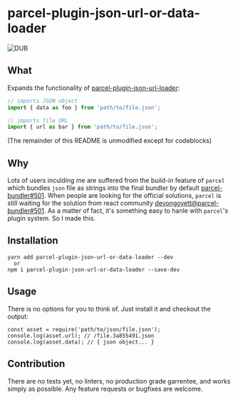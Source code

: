 # parcel-plugin-json-url-or-data-loader
![DUB](https://img.shields.io/dub/l/vibe-d.svg)

## What
Expands the functionality of [parcel-plugin-json-url-loader](https://github.com/shunia/parcel-plugin-url-loader):
```js
// imports JSON object
import { data as foo } from 'path/to/file.json';

// imports file URL
import { url as bar } from 'path/to/file.json';
```

(The remainder of this README is unmodified except for codeblocks)

## Why
Lots of users inculding me are suffered from the build-in feature of `parcel` which bundles `json` file as strings into the final bundler by default [parcel-bundler#501](https://github.com/parcel-bundler/parcel/issues/501). When people are looking for the official solutions, `parcel` is still waiting for the solution from react community [devongovett@parcel-bundler#501](https://github.com/parcel-bundler/parcel/issues/501#issuecomment-357883317). As a matter of fact, it's something easy to hanle with `parcel`'s plugin system. So I made this.

## Installation
```
yarn add parcel-plugin-json-url-or-data-loader --dev
  or
npm i parcel-plugin-json-url-or-data-loader --save-dev
```

## Usage
There is no options for you to think of. Just install it and checkout the output:
```
const asset = require('path/to/json/file.json');
console.log(asset.url); // /file.3a855491.json
console.log(asset.data); // { json object... }
```

## Contribution
There are no tests yet, no linters, no production grade garrentee, and works simply as possible. Any feature requests or bugfixes are welcome.
